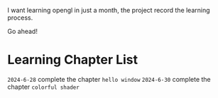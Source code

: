 I want learning opengl in just a month, the project record the learning process.

Go ahead!

# Learning Chapter List

`2024-6-28` complete the chapter `hello window`
`2024-6-30` complete the chapter `colorful shader`
